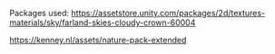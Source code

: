 Packages used: 
https://assetstore.unity.com/packages/2d/textures-materials/sky/farland-skies-cloudy-crown-60004

https://kenney.nl/assets/nature-pack-extended
